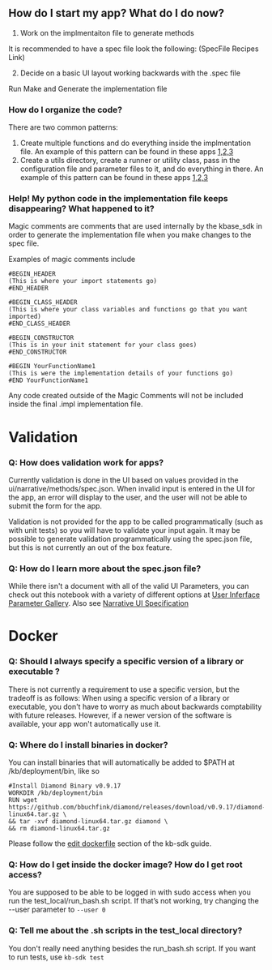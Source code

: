 ## How do I start my app? What do I do now?

1) Work on the implmentaiton file to generate methods

It is recommended to have a spec file look the following:
    (SpecFile Recipes Link)
    
2) Decide on a basic UI layout working backwards with the .spec file

Run Make and Generate the implementation file




### How do I organize the code?

There are two common patterns:
1) Create multiple functions and do everything inside the implmentation file. An example of this pattern can be found in these apps [1,2,3]()
2) Create a utils directory, create a runner or utility class, pass in the configuration file and parameter files to it, and do everything in there. An example of this pattern can be found in these apps [1,2,3]()



### Help! My python code in the implementation file keeps disappearing? What happened to it?
Magic comments are comments that are used internally by the kbase_sdk in order to generate the implementation file when you make changes to the spec file. 

Examples of magic comments include
```
#BEGIN_HEADER
(This is where your import statements go)
#END_HEADER

#BEGIN_CLASS_HEADER
(This is where your class variables and functions go that you want imported)
#END_CLASS_HEADER

#BEGIN_CONSTRUCTOR
(This is in your init statement for your class goes)
#END_CONSTRUCTOR

#BEGIN YourFunctionName1
(This is were the implementation details of your functions go)
#END YourFunctionName1
```
Any code created outside of the Magic Comments will not be included inside the final .impl implementation file.

# Validation
### Q: How does validation work for apps? 

Currently validation is done in the UI based on values provided in the ui/narrative/methods/spec.json. 
When invalid input is entered in the UI for the app, an error will display to the user,
and the user will not be able to submit the form for the app.

Validation is not provided for the app to be called programmatically (such as with unit tests)
so you will have to validate your input again. 
It may be possible to generate validation programmatically using the spec.json file,
but this is not currently an out of the box feature.

### Q: How do I learn more about the spec.json file?
While there isn't a document with all of the valid UI Parameters, 
you can check out this notebook with a variety of different options at
[User Inferface Parameter Gallery](https://narrative.kbase.us/narrative/ws.23109.obj.1). Also see [Narrative UI Specification](https://github.com/kbase/kb_sdk/blob/master/doc/NarrativeUIAppSpecification.pdf)

# Docker

### Q: Should I always specify a specific version of a library or executable ?

There is not currently a requirement to use a specific version, but the tradeoff is as follows:
When using a specific version of a library or executable, you don't have to worry as much about backwards comptability with future releases.
However, if a newer version of the software is available, your app won't automatically use it. 

### Q: Where do I install binaries in docker?

You can install binaries that will automatically be added to $PATH at /kb/deployment/bin, like so

    #Install Diamond Binary v0.9.17
    WORKDIR /kb/deployment/bin
    RUN wget https://github.com/bbuchfink/diamond/releases/download/v0.9.17/diamond-linux64.tar.gz \
    && tar -xvf diamond-linux64.tar.gz diamond \
    && rm diamond-linux64.tar.gz
  
Please follow the [edit dockerfile](https://github.com/kbase/kb_sdk/blob/master/doc/kb_sdk_local_test_module.md#a-edit-dockerfile)
section of the kb-sdk guide.

### Q: How do I get inside the docker image? How do I get root access?

You are supposed to be able to be logged in with sudo access when you run the test_local/run_bash.sh script. If that’s not working, try changing the --user parameter to `--user 0`

### Q: Tell me about the .sh scripts in the test_local directory?
You don't really need anything besides the run_bash.sh script. If you want to run tests, use `kb-sdk test`

